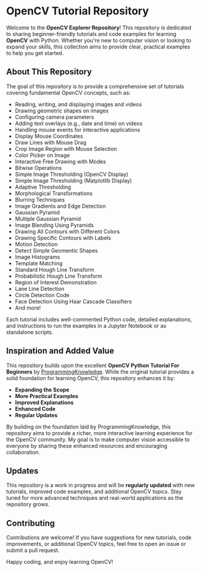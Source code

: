 # OpenCV Tutorial Repository

Welcome to the **OpenCV Explorer Repository**! This repository is dedicated to sharing beginner-friendly tutorials and code examples for learning **OpenCV** with Python. Whether you're new to computer vision or looking to expand your skills, this collection aims to provide clear, practical examples to help you get started.

## About This Repository
The goal of this repository is to provide a comprehensive set of tutorials covering fundamental OpenCV concepts, such as:
- Reading, writing, and displaying images and videos
- Drawing geometric shapes on images
- Configuring camera parameters
- Adding text overlays (e.g., date and time) on videos
- Handling mouse events for interactive applications
- Display Mouse Coordinates
- Draw Lines with Mouse Drag
- Crop Image Region with Mouse Selection
- Color Picker on Image
- Interactive Free Drawing with Modes
- Bitwise Operations
- Simple Image Thresholding (OpenCV Display)
- Simple Image Thresholding (Matplotlib Display)
- Adaptive Thresholding
- Morphological Transformations
- Blurring Techniques
- Image Gradients and Edge Detection 
- Gaussian Pyramid
- Multiple Gaussian Pyramid
- Image Blending Using Pyramids
- Drawing All Contours with Different Colors
- Drawing Specific Contours with Labels
- Motion Detection
- Detect Simple Geomentic Shapes
- Image Histograms
- Template Matching
- Standard Hough Line Transform
- Probabilistic Hough Line Transform
- Region of Interest Demonstration
- Lane Line Detection
- Circle Detection Code
- Face Detection Using Haar Cascade Classifiers
- And more!

Each tutorial includes well-commented Python code, detailed explanations, and instructions to run the examples in a Jupyter Notebook or as standalone scripts.

## Inspiration and Added Value
This repository builds upon the excellent **OpenCV Python Tutorial For Beginners** by [ProgrammingKnowledge](https://www.youtube.com/@ProgrammingKnowledge). While the original tutorial provides a solid foundation for learning OpenCV, this repository enhances it by:
- **Expanding the Scope**
- **More Practical Examples**
- **Improved Explanations**
- **Enhanced Code**
- **Regular Updates**

By building on the foundation laid by ProgrammingKnowledge, this repository aims to provide a richer, more interactive learning experience for the OpenCV community. My goal is to make computer vision accessible to everyone by sharing these enhanced resources and encouraging collaboration.

## Updates
This repository is a work in progress and will be **regularly updated** with new tutorials, improved code examples, and additional OpenCV topics. Stay tuned for more advanced techniques and real-world applications as the repository grows.

## Contributing
Contributions are welcome! If you have suggestions for new tutorials, code improvements, or additional OpenCV topics, feel free to open an issue or submit a pull request.

Happy coding, and enjoy learning OpenCV!